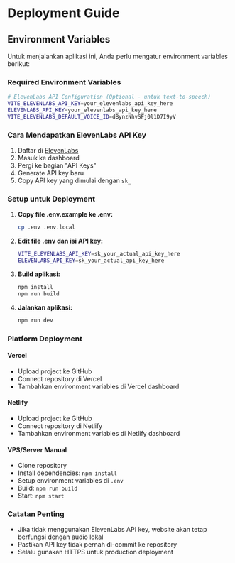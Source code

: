 # Deployment Guide

## Environment Variables

Untuk menjalankan aplikasi ini, Anda perlu mengatur environment variables berikut:

### Required Environment Variables

```bash
# ElevenLabs API Configuration (Optional - untuk text-to-speech)
VITE_ELEVENLABS_API_KEY=your_elevenlabs_api_key_here
ELEVENLABS_API_KEY=your_elevenlabs_api_key_here
VITE_ELEVENLABS_DEFAULT_VOICE_ID=dBynzNhvSFj0l1D7I9yV
```

### Cara Mendapatkan ElevenLabs API Key

1. Daftar di [ElevenLabs](https://elevenlabs.io/)
2. Masuk ke dashboard
3. Pergi ke bagian "API Keys"
4. Generate API key baru
5. Copy API key yang dimulai dengan `sk_`

### Setup untuk Deployment

1. **Copy file .env.example ke .env:**
   ```bash
   cp .env .env.local
   ```

2. **Edit file .env dan isi API key:**
   ```bash
   VITE_ELEVENLABS_API_KEY=sk_your_actual_api_key_here
   ELEVENLABS_API_KEY=sk_your_actual_api_key_here
   ```

3. **Build aplikasi:**
   ```bash
   npm install
   npm run build
   ```

4. **Jalankan aplikasi:**
   ```bash
   npm run dev
   ```

### Platform Deployment

#### Vercel
- Upload project ke GitHub
- Connect repository di Vercel
- Tambahkan environment variables di Vercel dashboard

#### Netlify
- Upload project ke GitHub
- Connect repository di Netlify
- Tambahkan environment variables di Netlify dashboard

#### VPS/Server Manual
- Clone repository
- Install dependencies: `npm install`
- Setup environment variables di `.env`
- Build: `npm run build`
- Start: `npm start`

### Catatan Penting

- Jika tidak menggunakan ElevenLabs API key, website akan tetap berfungsi dengan audio lokal
- Pastikan API key tidak pernah di-commit ke repository
- Selalu gunakan HTTPS untuk production deployment